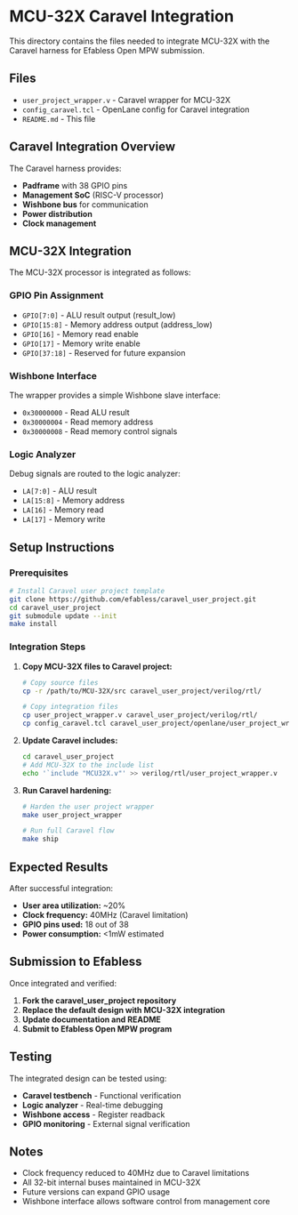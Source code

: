 # MCU-32X Caravel Integration

This directory contains the files needed to integrate MCU-32X with the Caravel harness for Efabless Open MPW submission.

## Files

- `user_project_wrapper.v` - Caravel wrapper for MCU-32X
- `config_caravel.tcl` - OpenLane config for Caravel integration
- `README.md` - This file

## Caravel Integration Overview

The Caravel harness provides:
- **Padframe** with 38 GPIO pins
- **Management SoC** (RISC-V processor)
- **Wishbone bus** for communication
- **Power distribution**
- **Clock management**

## MCU-32X Integration

The MCU-32X processor is integrated as follows:

### GPIO Pin Assignment
- `GPIO[7:0]` - ALU result output (result_low)
- `GPIO[15:8]` - Memory address output (address_low)  
- `GPIO[16]` - Memory read enable
- `GPIO[17]` - Memory write enable
- `GPIO[37:18]` - Reserved for future expansion

### Wishbone Interface
The wrapper provides a simple Wishbone slave interface:
- `0x30000000` - Read ALU result
- `0x30000004` - Read memory address
- `0x30000008` - Read memory control signals

### Logic Analyzer
Debug signals are routed to the logic analyzer:
- `LA[7:0]` - ALU result
- `LA[15:8]` - Memory address
- `LA[16]` - Memory read
- `LA[17]` - Memory write

## Setup Instructions

### Prerequisites
```bash
# Install Caravel user project template
git clone https://github.com/efabless/caravel_user_project.git
cd caravel_user_project
git submodule update --init
make install
```

### Integration Steps

1. **Copy MCU-32X files to Caravel project:**
   ```bash
   # Copy source files
   cp -r /path/to/MCU-32X/src caravel_user_project/verilog/rtl/
   
   # Copy integration files
   cp user_project_wrapper.v caravel_user_project/verilog/rtl/
   cp config_caravel.tcl caravel_user_project/openlane/user_project_wrapper/
   ```

2. **Update Caravel includes:**
   ```bash
   cd caravel_user_project
   # Add MCU-32X to the include list
   echo '`include "MCU32X.v"' >> verilog/rtl/user_project_wrapper.v
   ```

3. **Run Caravel hardening:**
   ```bash
   # Harden the user project wrapper
   make user_project_wrapper
   
   # Run full Caravel flow
   make ship
   ```

## Expected Results

After successful integration:
- **User area utilization:** ~20%
- **Clock frequency:** 40MHz (Caravel limitation)
- **GPIO pins used:** 18 out of 38
- **Power consumption:** <1mW estimated

## Submission to Efabless

Once integrated and verified:

1. **Fork the caravel_user_project repository**
2. **Replace the default design with MCU-32X integration**
3. **Update documentation and README**
4. **Submit to Efabless Open MPW program**

## Testing

The integrated design can be tested using:
- **Caravel testbench** - Functional verification
- **Logic analyzer** - Real-time debugging
- **Wishbone access** - Register readback
- **GPIO monitoring** - External signal verification

## Notes

- Clock frequency reduced to 40MHz due to Caravel limitations
- All 32-bit internal buses maintained in MCU-32X
- Future versions can expand GPIO usage
- Wishbone interface allows software control from management core
